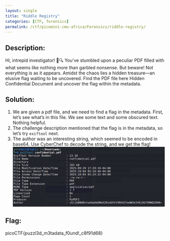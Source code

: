 ```yaml
---
layout: single
title: "Riddle Registry"
categories: [CTF, forensics]
permalink: /ctf/picomini-cmu-africa/Forensics/riddle-registry/
---
```


## Description:
Hi, intrepid investigator! 📄🔍 You've stumbled upon a peculiar PDF filled with what seems like nothing more than garbled nonsense. But beware! Not everything is as it appears. Amidst the chaos lies a hidden treasure—an elusive flag waiting to be uncovered. Find the PDF file here Hidden Confidential Document and uncover the flag within the metadata.

## Solution:
1. We are given a pdf file, and we need to find a flag in the metadata. First, let’s see what’s in this file. We see some text and some obscured text. Nothing helpful.   
2. The challenge description mentioned that the flag is in the metadata, so let’s try `exiftool` next.
3. The author was an interesting string, which seemed to be encoded in base64. Use CyberChef to decode the string, and we get the flag!
![Viewing metadata](images/riddle-registry-1.png)

## Flag:
picoCTF{puzzl3d_m3tadata_f0und!_c8f91d68}